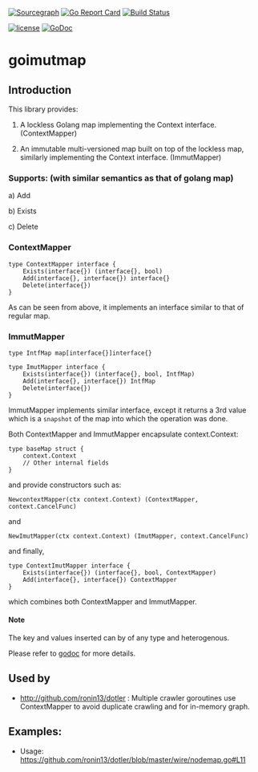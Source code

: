 [![Sourcegraph](https://sourcegraph.com/github.com/ronin13/goimutmap/-/badge.svg)](https://sourcegraph.com/github.com/ronin13/goimutmap?badge)
[![Go Report Card](https://goreportcard.com/badge/github.com/ronin13/goimutmap)](https://goreportcard.com/report/github.com/ronin13/goimutmap)
[![Build Status](https://travis-ci.org/ronin13/goimutmap.svg?branch=master)](https://travis-ci.org/ronin13/goimutmap)

[![license](http://img.shields.io/badge/license-MIT-blue.svg)](https://raw.githubusercontent.com/ronin13/goimutmap/master/LICENSE)
[![GoDoc](https://godoc.org/github.com/ronin13/goimutmap?status.svg)](https://godoc.org/github.com/ronin13/goimutmap)


# goimutmap

## Introduction

This library provides:

1) A lockless Golang map implementing the Context interface.  (ContextMapper)

2) An immutable multi-versioned map built on top of the lockless map, similarly implementing the Context interface.  (ImmutMapper)

### Supports: (with similar semantics as that of golang map)

a) Add

b) Exists

c) Delete

### ContextMapper

```
type ContextMapper interface {
	Exists(interface{}) (interface{}, bool)
	Add(interface{}, interface{}) interface{}
	Delete(interface{})
}
```

As can be seen from above, it implements an interface similar to that of regular map.

### ImmutMapper

```
type IntfMap map[interface{}]interface{}

type ImutMapper interface {
	Exists(interface{}) (interface{}, bool, IntfMap)
	Add(interface{}, interface{}) IntfMap
	Delete(interface{})
}
```

ImmutMapper implements similar interface, except it returns a 3rd value 
which is a `snapshot` of the map into which the operation was done.

Both ContextMapper and ImmutMapper  encapsulate context.Context:

```
type baseMap struct {
	context.Context
	// Other internal fields
}

```

and provide constructors such as:

```
NewcontextMapper(ctx context.Context) (ContextMapper, context.CancelFunc)
```

and 

```
NewImutMapper(ctx context.Context) (ImutMapper, context.CancelFunc)
```

and finally,

```
type ContextImutMapper interface {
	Exists(interface{}) (interface{}, bool, ContextMapper)
	Add(interface{}, interface{}) ContextMapper
}
```

which combines both ContextMapper and ImmutMapper.



#### Note
The key and values inserted can by of any type and heterogenous.

Please refer to [godoc](https://godoc.org/github.com/ronin13/goimutmap) for more details.

## Used by
* http://github.com/ronin13/dotler : Multiple crawler goroutines use ContextMapper to avoid duplicate crawling and for in-memory graph. 

## Examples:
* Usage: https://github.com/ronin13/dotler/blob/master/wire/nodemap.go#L11
